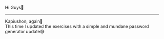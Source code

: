 Hi Guys👋 <br/>
<hr/>
Kapiushon, again🏹 <br/>
This time I updated the exercises with a simple and mundane password generator update😅
